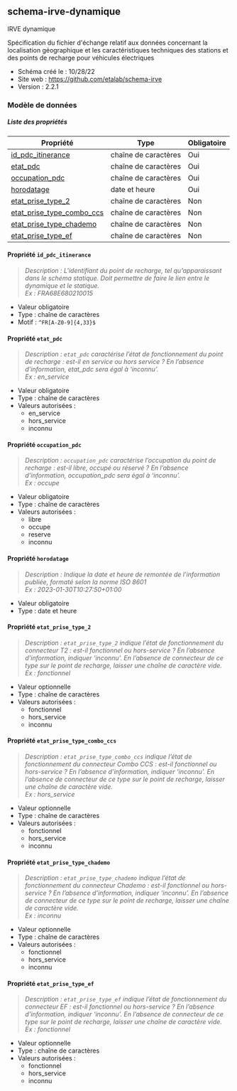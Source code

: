 <MenuSchema />

## schema-irve-dynamique

IRVE dynamique

Spécification du fichier d'échange relatif aux données concernant la localisation géographique et les caractéristiques techniques des stations et des points de recharge pour véhicules électriques

- Schéma créé le : 10/28/22
- Site web : https://github.com/etalab/schema-irve
- Version : 2.2.1

### Modèle de données


##### Liste des propriétés

| Propriété | Type | Obligatoire |
| -- | -- | -- |
| [id_pdc_itinerance](#propriete-id-pdc-itinerance) | chaîne de caractères  | Oui |
| [etat_pdc](#propriete-etat-pdc) | chaîne de caractères  | Oui |
| [occupation_pdc](#propriete-occupation-pdc) | chaîne de caractères  | Oui |
| [horodatage](#propriete-horodatage) | date et heure  | Oui |
| [etat_prise_type_2](#propriete-etat-prise-type-2) | chaîne de caractères  | Non |
| [etat_prise_type_combo_ccs](#propriete-etat-prise-type-combo-ccs) | chaîne de caractères  | Non |
| [etat_prise_type_chademo](#propriete-etat-prise-type-chademo) | chaîne de caractères  | Non |
| [etat_prise_type_ef](#propriete-etat-prise-type-ef) | chaîne de caractères  | Non |

#### Propriété `id_pdc_itinerance`

> *Description : L'identifiant du point de recharge, tel qu'apparaissant dans le schéma statique. Doit permettre de faire le lien entre le dynamique et le statique.<br/>Ex : FRA68E680210015*
- Valeur obligatoire
- Type : chaîne de caractères
- Motif : `^FR[A-Z0-9]{4,33}$`

#### Propriété `etat_pdc`

> *Description : `etat_pdc` caractérise l’état de fonctionnement du point de recharge : est-il en service ou hors service ? En l’absence d’information, etat_pdc sera égal à ‘inconnu’.<br/>Ex : en_service*
- Valeur obligatoire
- Type : chaîne de caractères
- Valeurs autorisées : 
    - en_service
    - hors_service
    - inconnu

#### Propriété `occupation_pdc`

> *Description : `occupation_pdc` caractérise l’occupation du point de recharge : est-il libre, occupé ou réservé ? En l’absence d’information, occupation_pdc sera égal à ‘inconnu’.<br/>Ex : occupe*
- Valeur obligatoire
- Type : chaîne de caractères
- Valeurs autorisées : 
    - libre
    - occupe
    - reserve
    - inconnu

#### Propriété `horodatage`

> *Description : Indique la date et heure de remontée de l’information publiée, formaté selon la norme ISO 8601<br/>Ex : 2023-01-30T10:27:50+01:00*
- Valeur obligatoire
- Type : date et heure

#### Propriété `etat_prise_type_2`

> *Description : `etat_prise_type_2` indique l’état de fonctionnement du connecteur T2 : est-il fonctionnel ou hors-service ? En l’absence d’information, indiquer ‘inconnu’. En l’absence de connecteur de ce type sur le point de recharge, laisser une chaîne de caractère vide.<br/>Ex : fonctionnel*
- Valeur optionnelle
- Type : chaîne de caractères
- Valeurs autorisées : 
    - fonctionnel
    - hors_service
    - inconnu

#### Propriété `etat_prise_type_combo_ccs`

> *Description : `etat_prise_type_combo_ccs` indique l’état de fonctionnement du connecteur Combo CCS : est-il fonctionnel ou hors-service ? En l’absence d’information, indiquer ‘inconnu’. En l’absence de connecteur de ce type sur le point de recharge, laisser une chaîne de caractère vide.<br/>Ex : hors_service*
- Valeur optionnelle
- Type : chaîne de caractères
- Valeurs autorisées : 
    - fonctionnel
    - hors_service
    - inconnu

#### Propriété `etat_prise_type_chademo`

> *Description : `etat_prise_type_chademo` indique l’état de fonctionnement du connecteur Chademo : est-il fonctionnel ou hors-service ? En l’absence d’information, indiquer ‘inconnu’. En l’absence de connecteur de ce type sur le point de recharge, laisser une chaîne de caractère vide.<br/>Ex : inconnu*
- Valeur optionnelle
- Type : chaîne de caractères
- Valeurs autorisées : 
    - fonctionnel
    - hors_service
    - inconnu

#### Propriété `etat_prise_type_ef`

> *Description : `etat_prise_type_ef` indique l’état de fonctionnement du connecteur EF : est-il fonctionnel ou hors-service ? En l’absence d’information, indiquer ‘inconnu’. En l’absence de connecteur de ce type sur le point de recharge, laisser une chaîne de caractère vide.<br/>Ex : fonctionnel*
- Valeur optionnelle
- Type : chaîne de caractères
- Valeurs autorisées : 
    - fonctionnel
    - hors_service
    - inconnu
